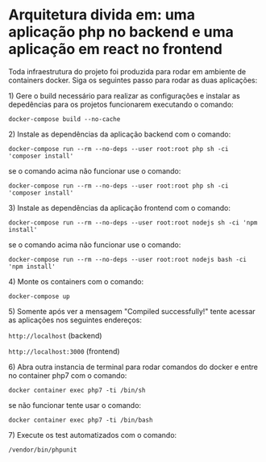 # Arquitetura divida em: uma aplicação php no backend e uma aplicação em react no frontend 

Toda infraestrutura do projeto foi produzida para rodar em ambiente de containers docker. 
Siga os seguintes passo para rodar as duas aplicações: 

1\) Gere o build necessário para realizar as configurações e instalar as depedências para os projetos funcionarem executando o comando: 

`docker-compose build --no-cache` 

2\) Instale as dependências da aplicação backend com o comando: 

`docker-compose run --rm --no-deps --user root:root php sh -ci 'composer install'` 

se o comando acima não funcionar use o comando: 

`docker-compose run --rm --no-deps --user root:root php sh -ci 'composer install'` 

3\) Instale as dependências da aplicação frontend com o comando: 

`docker-compose run --rm --no-deps --user root:root nodejs sh -ci 'npm install'` 

se o comando acima não funcionar use o comando: 

`docker-compose run --rm --no-deps --user root:root nodejs bash -ci 'npm install'` 

4\) Monte os containers com o comando: 

`docker-compose up` 

5\) Somente após ver a mensagem "Compiled successfully!" tente acessar as aplicações nos seguintes endereços: 

`http://localhost` (backend) 

`http://localhost:3000` (frontend) 

6\) Abra outra instancia de terminal para rodar comandos do docker e entre no container php7 com o comando: 

`docker container exec php7 -ti /bin/sh` 

se não funcionar tente usar o comando: 

`docker container exec php7 -ti /bin/bash` 

7\) Execute os test automatizados com o comando: 

`/vendor/bin/phpunit` 
